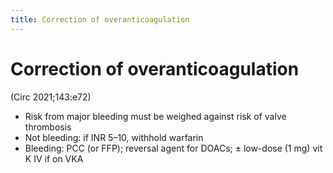 ```yaml
---
title: Correction of overanticoagulation
---
```

# Correction of overanticoagulation

(Circ 2021;143:e72)
* Risk from major bleeding must be weighed against risk of valve thrombosis
* Not bleeding: if INR 5–10, withhold warfarin
* Bleeding: PCC (or FFP); reversal agent for DOACs; ± low-dose (1 mg) vit K IV if on VKA
